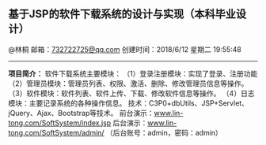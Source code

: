 ## 基于JSP的软件下载系统的设计与实现（本科毕业设计） ##
@林桐 邮箱：732722725@qq.com 创建时间：2018/6/12 星期二 19:55:48 

----------

**项目简介：**
软件下载系统主要模块：
	（1）登录注册模块：实现了登录、注册功能
	（2）管理员模块：管理员列表、权限、激活、删除、修改管理员信息等操作。
	（3）软件模块：软件列表、软件上传、下载、修改软件信息等操作。
	（4）日志模块：主要记录系统的各种操作信息。
		技术：C3P0+dbUtils、JSP+Servlet、jQuery、Ajax、Bootstrap等技术。
		前台演示：www.lin-tong.com/SoftSystem/index.jsp
		后台演示：www.lin-tong.com/SoftSystem/admin/
		（后台账号：admin，密码：admin）
